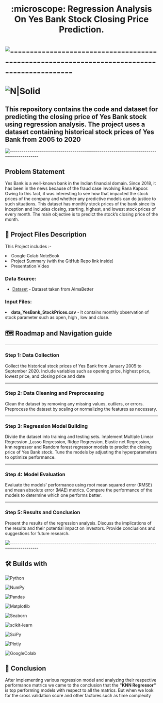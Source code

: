 <h1 align='center'> :microscope: Regression Analysis On Yes Bank Stock Closing Price Prediction.<h1>

![--------------------------------------------------------------------------------------------](https://github.com/andreasbm/readme/blob/master/assets/lines/grass.png)






![N|Solid](https://upload.wikimedia.org/wikipedia/commons/d/d1/Yes_Bank_Logo-01.png)




## This repository contains the code and dataset for predicting the closing price of Yes Bank stock using regression analysis. The project uses a dataset containing historical stock prices of Yes Bank from 2005 to 2020

![--------------------------------------------------------------------------------------------](https://github.com/andreasbm/readme/blob/master/assets/lines/grass.png)



## Problem Statement
Yes Bank is a well-known bank in the Indian financial domain. Since 2018, it has
been in the news because of the fraud case involving Rana Kapoor. Owing to this
fact, it was interesting to see how that impacted the stock prices of the company
and whether any predictive models can do justice to such situations. This dataset
has monthly stock prices of the bank since its inception and includes closing,
starting, highest, and lowest stock prices of every month. The main objective is
to predict the stock’s closing price of the month.

##  💾 Project Files Description

<p>This Project includes :-
  <li>Google Colab NoteBook</li>
  <li>Project Summary (with the GitHub Repo link inside)</li>
  <li>Presentation Video</li>
</p>




### Data Source:
- [Dataset](https://drive.google.com/file/d/1z4you2Cw3f9eqsXjcnIdIidgOBGgrsbQ/view?usp=sharing) - Dataset taken from AlmaBetter

### Input Files:
  <li><b>data_YesBank_StockPrices.csv</b> - It contains monthly observation of stock parameter such as open, high , low and close.</li>



  ## 🗺️ Roadmap and Navigation guide

<hr>

### Step 1: Data Collection
Collect the historical stock prices of Yes Bank from January 2005 to September 2020. Include variables such as opening price, highest price, lowest price, and closing price and date

<hr>

### Step 2: Data Cleaning and Preprocessing
Clean the dataset by removing any missing values, outliers, or errors. Preprocess the dataset by scaling or normalizing the features as necessary.

<hr>

### Step 3: Regression Model Building
Divide the dataset into training and testing sets. Implement Multiple Linear Regression ,Lasso Regression, Ridge Regression, Elastic net Regression, knn regressor and Random forest regressor models to predict the closing price of Yes Bank stock. Tune the models by adjusting the hyperparameters to optimize performance.

<hr>

### Step 4: Model Evaluation
Evaluate the models' performance using root mean squared error (RMSE) and mean absolute error (MAE) metrics. Compare the performance of the models to determine which one performs better.

<hr>

### Step 5: Results and Conclusion
Present the results of the regression analysis. Discuss the implications of the results and their potential impact on investors. Provide conclusions and suggestions for future research.

![--------------------------------------------------------------------------------------------](https://github.com/andreasbm/readme/blob/master/assets/lines/grass.png)

## 🛠️ Builds with

![Python](https://img.shields.io/badge/Python-FFD43B?style=for-the-badge&logo=python&logoColor=blue)

![NumPy](https://img.shields.io/badge/Numpy-777BB4?style=for-the-badge&logo=numpy&logoColor=white)

![Pandas](https://img.shields.io/badge/Pandas-2C2D72?style=for-the-badge&logo=pandas&logoColor=white)

![Matplotlib](https://img.shields.io/badge/Matplotlib-%23ffffff.svg?style=for-the-badge&logo=Matplotlib&logoColor=black)

![Seaborn](https://img.shields.io/badge/Seaborn-blue?style=for-the-badge&logo=Seaborn)

![scikit-learn](https://img.shields.io/badge/scikit--learn-%23F7931E.svg?style=for-the-badge&logo=scikit-learn&logoColor=white)

![SciPy](https://img.shields.io/badge/SciPy-%230C55A5.svg?style=for-the-badge&logo=scipy&logoColor=%white)

![Plotly](https://img.shields.io/badge/Plotly-%233F4F75.svg?style=for-the-badge&logo=plotly&logoColor=white)

![GoogleColab](https://img.shields.io/badge/GoogleColab-orange?style=for-the-badge&logo=GoogleColab)










## :scroll: Conclusion

After implementing various regression model and analyzing their respective performance matrics we came to the conclusion that the <b>"KNN Regressor"</b> is  top performing models with respect to all the matrics. But when we look for the cross validation score and other factores such as time complexity
